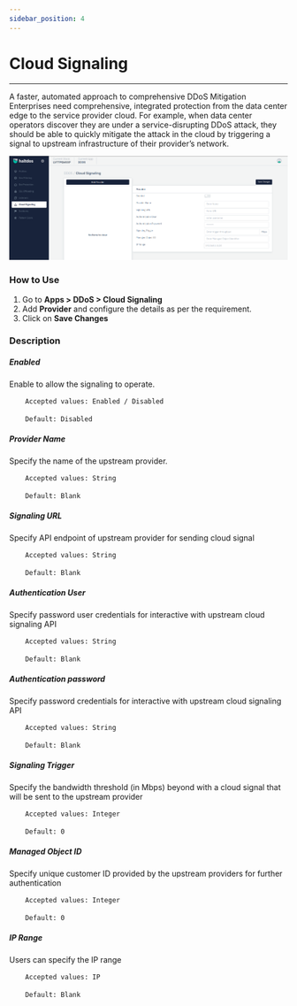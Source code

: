 ```yaml
---
sidebar_position: 4
---
```


# Cloud Signaling

---

A faster, automated approach to comprehensive DDoS Mitigation Enterprises need comprehensive, integrated protection from the data center edge to the service provider cloud. For example, when data center operators discover they are under a service-disrupting DDoS attack, they should be able to quickly mitigate the attack in the cloud by triggering a signal to upstream infrastructure of their provider’s network. 

![signaling_settings](\img\ddos\v7\docs\cloudsignaling.png)

### How to Use

1. Go to **Apps > DDoS > Cloud Signaling**
2. Add **Provider** and configure the details as per the requirement.
3. Click on **Save Changes**

### Description

##### **Enabled**

Enable to allow the signaling to operate.

```
    Accepted values: Enabled / Disabled

    Default: Disabled 
```


##### **Provider Name**

Specify the name of the upstream provider.

```
    Accepted values: String

    Default: Blank 
```


##### **Signaling URL**

Specify API endpoint of upstream provider for sending cloud signal

```
    Accepted values: String

    Default: Blank 
```


##### **Authentication User**

Specify password user credentials for interactive with upstream cloud signaling API

```
    Accepted values: String

    Default: Blank 
```


##### **Authentication password**

Specify password credentials for interactive with upstream cloud signaling API

```
    Accepted values: String

    Default: Blank 
```


##### **Signaling Trigger**

Specify the bandwidth threshold (in Mbps) beyond with a cloud signal that will be sent to the upstream provider

```
    Accepted values: Integer

    Default: 0 
```


##### **Managed Object ID**

Specify unique customer ID provided by the upstream providers for further authentication

```
    Accepted values: Integer

    Default: 0 
```


##### **IP Range**

Users can specify the IP range

```
    Accepted values: IP

    Default: Blank 
```

